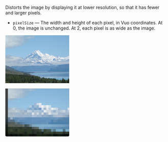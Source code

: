 Distorts the image by displaying it at lower resolution, so that it has fewer and larger pixels. 

   - `pixelSize` — The width and height of each pixel, in Vuo coordinates. At 0, the image is unchanged. At 2, each pixel is as wide as the image. 

![](mountains.png)

![](pixellate.png)
